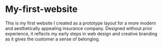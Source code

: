 # My-first-website
This is my first website I created as a prototype layout for a more modern and aesthetically appealing insurance company. Designed without prior experience, it reflects my early steps in web design and creative branding as it gives the customer a sense of belonging. 
